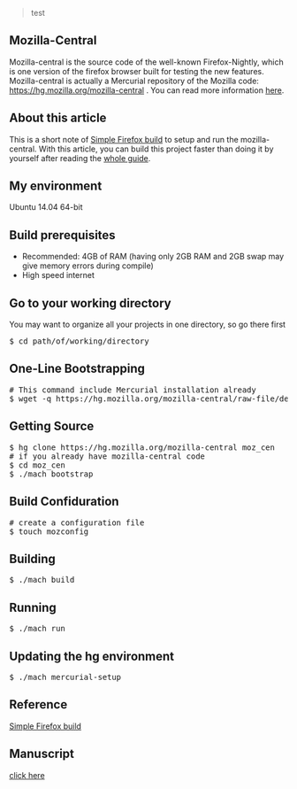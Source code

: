 > test


## Mozilla-Central
Mozilla-central is the source code of the well-known Firefox-Nightly, which is one version of the firefox browser built for testing the new features. Mozilla-central is actually a Mercurial repository of the Mozilla code: https://hg.mozilla.org/mozilla-central . You can read more information <a name="moz-cen" title="mozilla-central" target="_blank" href="https://developer.mozilla.org/en-US/docs/mozilla-central">here</a>.


## About this article
This is a short note of [Simple Firefox build](#Fxbuild) to setup and run the mozilla-central. With this article, you can build this project faster than doing it by yourself after reading the [whole guide](#Fxbuild).


<!--more-->

## My environment
Ubuntu 14.04 64-bit


## Build prerequisites
- Recommended: 4GB of RAM (having only 2GB RAM and 2GB swap may give memory errors during compile)
- High speed internet

## Go to your working directory
You may want to organize all your projects in one directory, so go there first
<pre>
$ cd path/of/working/directory
</pre>

## One-Line Bootstrapping
<pre>
# This command include Mercurial installation already
$ wget -q https://hg.mozilla.org/mozilla-central/raw-file/default/python/mozboot/bin/bootstrap.py &amp;&amp; python bootstrap.py
</pre>


## Getting Source
<pre>
$ hg clone https://hg.mozilla.org/mozilla-central moz_cen
# if you already have mozilla-central code
$ cd moz_cen
$ ./mach bootstrap
</pre>


## Build Confiduration
<pre>
# create a configuration file
$ touch mozconfig
</pre>


## Building
<pre>
$ ./mach build
</pre>


## Running
<pre>
$ ./mach run
</pre>


## Updating the hg environment
<pre>
$ ./mach mercurial-setup
</pre>


## Reference
<a name="Fxbuild" title="Simple Firefox build" target="_blank" href="https://developer.mozilla.org/en-US/docs/Simple_Firefox_build">Simple Firefox build</a>


## Manuscript
<a title="Google Doc" target="_blank" href="https://docs.google.com/a/mozilla.com/document/d/1yNv92RLNajj39v94nc6agU9jhrqLjHlCzus-TCoDLfc/edit?usp=sharing">click here</a>
